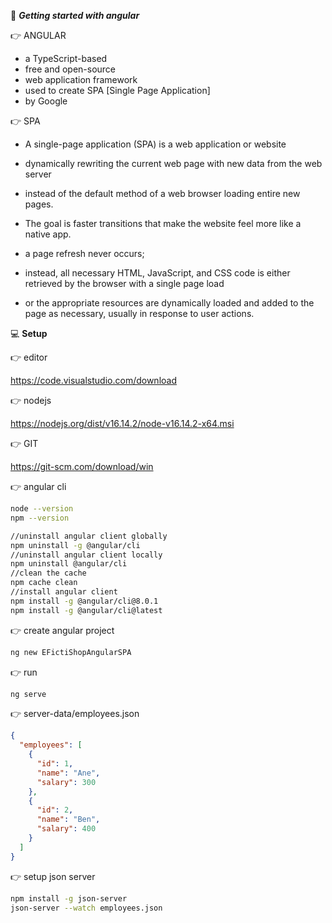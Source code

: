 :beginner: _**Getting started with angular**_  

:point_right: ANGULAR  

- a TypeScript-based 
- free and open-source 
- web application framework
- used to create SPA [Single Page Application]
- by Google

:point_right: SPA
- A single-page application (SPA) is a web application or website 
- dynamically rewriting the current web page with new data from the web server
- instead of the default method of a web browser loading entire new pages.
- The goal is faster transitions that make the website feel more like a native app.

- a page refresh never occurs; 
- instead, all necessary HTML, JavaScript, and CSS code is either retrieved by the browser with a single page load
- or the appropriate resources are dynamically loaded and added to the page as necessary, usually in response to user actions.

:computer: **Setup**  

:point_right: editor  

https://code.visualstudio.com/download

:point_right: nodejs  

https://nodejs.org/dist/v16.14.2/node-v16.14.2-x64.msi

:point_right: GIT    

https://git-scm.com/download/win

:point_right: angular cli  

```sh
node --version
npm --version

//uninstall angular client globally
npm uninstall -g @angular/cli
//uninstall angular client locally
npm uninstall @angular/cli
//clean the cache
npm cache clean
//install angular client
npm install -g @angular/cli@8.0.1
npm install -g @angular/cli@latest
```
:point_right: create angular project
  
```sh
ng new EFictiShopAngularSPA
```
:point_right: run  
```sh
ng serve
```

:point_right: server-data/employees.json
  
```json
{
  "employees": [
    {
      "id": 1,
      "name": "Ane",
      "salary": 300
    },
    {
      "id": 2,
      "name": "Ben",
      "salary": 400
    }
  ]
}

```


:point_right: setup json server
 
```sh
npm install -g json-server
json-server --watch employees.json
```
